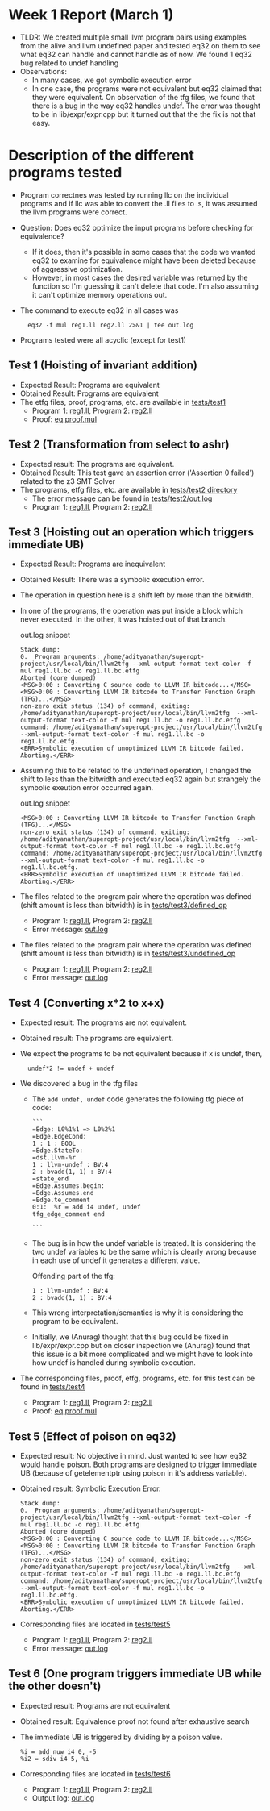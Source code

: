 # Week 1 Report (March 1)

- TLDR: We created multiple small llvm program pairs using examples from the alive and llvm undefined paper and tested eq32 on them to see what eq32 can handle and cannot handle as of now. We found 1 eq32 bug related to undef handling
- Observations:
  - In many cases, we got symbolic execution error
  - In one case, the programs were not equivalent but eq32 claimed that they were equivalent. On observation of the tfg files, we found that there is a bug in the way eq32 handles undef. The error was thought to be in lib/expr/expr.cpp but it turned out that the the fix is not that easy.

# Description of the different programs tested

- Program correctnes was tested by running llc on the individual programs and if llc was able to convert the .ll files to .s, it was assumed the llvm programs were correct.

- Question: Does eq32 optimize the input programs before checking for equivalence?
  - If it does, then it's possible in some cases that the code we wanted eq32 to examine for equivalence might have been deleted because of aggressive optimization.
  - However, in most cases the desired variable was returned by the function so I'm guessing it can't delete that code. I'm also assuming it can't optimize memory operations out.

- The command to execute eq32 in all cases was 

        eq32 -f mul reg1.ll reg2.ll 2>&1 | tee out.log

- Programs tested were all acyclic (except for test1)

## Test 1 (Hoisting of invariant addition)

- Expected Result: Programs are equivalent
- Obtained Result: Programs are equivalent
- The etfg files, proof, programs, etc. are available in [tests/test1](tests/test1)
  - Program 1: [reg1.ll](tests/test1/reg1.ll), Program 2: [reg2.ll](tests/test1/reg2.ll)
  - Proof: [eq.proof.mul](tests/test1/eq.proof.mul)

## Test 2 (Transformation from select to ashr)

- Expected result: The programs are equivalent.
- Obtained Result: This test gave an assertion error ('Assertion 0 failed') related to the z3 SMT Solver
- The programs, etfg files, etc. are available in [tests/test2 directory](tests/test2)
  - The error message can be found in [tests/test2/out.log](tests/test2/out.log)
  - Program 1: [reg1.ll](tests/test2/reg1.ll), Program 2: [reg2.ll](tests/test2/reg2.ll)

## Test 3 (Hoisting out an operation which triggers immediate UB)

- Expected Result: Programs are inequivalent
- Obtained Result: There was a symbolic execution error.
- The operation in question here is a shift left by more than the bitwidth.
- In one of the programs, the operation was put inside a block which never executed. In the other, it was hoisted out of that branch.

    out.log snippet
    ```
    Stack dump:
    0.	Program arguments: /home/adityanathan/superopt-project/usr/local/bin/llvm2tfg --xml-output-format text-color -f mul reg1.ll.bc -o reg1.ll.bc.etfg
    Aborted (core dumped)
    <MSG>0:00 : Converting C source code to LLVM IR bitcode...</MSG>
    <MSG>0:00 : Converting LLVM IR bitcode to Transfer Function Graph (TFG)...</MSG>
    non-zero exit status (134) of command, exiting:
    /home/adityanathan/superopt-project/usr/local/bin/llvm2tfg  --xml-output-format text-color -f mul reg1.ll.bc -o reg1.ll.bc.etfg
    command: /home/adityanathan/superopt-project/usr/local/bin/llvm2tfg  --xml-output-format text-color -f mul reg1.ll.bc -o reg1.ll.bc.etfg.
    <ERR>Symbolic execution of unoptimized LLVM IR bitcode failed. Aborting.</ERR>
    ```

- Assuming this to be related to the undefined operation, I changed the shift to less than the bitwidth and executed eq32 again but strangely the symbolic exeution error occurred again.

    out.log snippet

    ```
    <MSG>0:00 : Converting LLVM IR bitcode to Transfer Function Graph (TFG)...</MSG>
    non-zero exit status (134) of command, exiting:
    /home/adityanathan/superopt-project/usr/local/bin/llvm2tfg  --xml-output-format text-color -f mul reg1.ll.bc -o reg1.ll.bc.etfg
    command: /home/adityanathan/superopt-project/usr/local/bin/llvm2tfg  --xml-output-format text-color -f mul reg1.ll.bc -o reg1.ll.bc.etfg.
    <ERR>Symbolic execution of unoptimized LLVM IR bitcode failed. Aborting.</ERR>
    ```

- The files related to the program pair where the operation was defined (shift amount is less than bitwidth) is in [tests/test3/defined_op](tests/test3/defined_op/)
  - Program 1: [reg1.ll](tests/test3/defined_op/reg1.ll), Program 2: [reg2.ll](tests/test3/defined_op/reg2.ll)
  - Error message: [out.log](tests/test3/defined_op/out_defined_op.log)

- The files related to the program pair where the operation was defined (shift amount is less than bitwidth) is in [tests/test3/undefined_op](tests/test3/undefined_op/)
  - Program 1: [reg1.ll](tests/test3/undefined_op/reg1.ll), Program 2: [reg2.ll](tests/test3/undefined_op/reg2.ll)
  - Error message: [out.log](tests/test3/undefined_op/out_undefined_op.log)

## Test 4 (Converting x*2 to x+x)

- Expected result: The programs are not equivalent.
- Obtained result: The programs are equivalent.

- We expect the programs to be not equivalent because if x is undef, then,

        undef*2 != undef + undef

- We discovered a bug in the tfg files
  - The `add undef, undef` code generates the following tfg piece of code:

        ```
        =Edge: L0%1%1 => L0%2%1
        =Edge.EdgeCond:
        1 : 1 : BOOL
        =Edge.StateTo:
        =dst.llvm-%r
        1 : llvm-undef : BV:4
        2 : bvadd(1, 1) : BV:4
        =state_end
        =Edge.Assumes.begin:
        =Edge.Assumes.end
        =Edge.te_comment
        0:1:  %r = add i4 undef, undef
        tfg_edge_comment end

        ```

  - The bug is in how the undef variable is treated. It is considering the two undef variables to be the same which is clearly wrong because in each use of undef it generates a different value.

      Offending part of the tfg:
      ```
      1 : llvm-undef : BV:4
      2 : bvadd(1, 1) : BV:4
      ```
  - This wrong interpretation/semantics is why it is considering the program to be equivalent.

  - Initially, we (Anurag) thought that this bug could be fixed in lib/expr/expr.cpp but on closer inspection we (Anurag) found that this issue is a bit more complicated and we might have to look into how undef is handled during symbolic execution.


- The corresponding files, proof, etfg, programs, etc. for this test can be found in [tests/test4](tests/test4/)
  - Program 1: [reg1.ll](tests/test4/reg1.ll), Program 2: [reg2.ll](tests/test4/reg2.ll)
  - Proof: [eq.proof.mul](tests/test4/eq.proof.mul)

## Test 5 (Effect of poison on eq32)

- Expected result: No objective in mind. Just wanted to see how eq32 would handle poison. Both programs are designed to trigger immediate UB (because of getelementptr using poison in it's address variable).

- Obtained result: Symbolic Execution Error.

    ```
    Stack dump:
    0.	Program arguments: /home/adityanathan/superopt-project/usr/local/bin/llvm2tfg --xml-output-format text-color -f mul reg1.ll.bc -o reg1.ll.bc.etfg
    Aborted (core dumped)
    <MSG>0:00 : Converting C source code to LLVM IR bitcode...</MSG>
    <MSG>0:00 : Converting LLVM IR bitcode to Transfer Function Graph (TFG)...</MSG>
    non-zero exit status (134) of command, exiting:
    /home/adityanathan/superopt-project/usr/local/bin/llvm2tfg  --xml-output-format text-color -f mul reg1.ll.bc -o reg1.ll.bc.etfg
    command: /home/adityanathan/superopt-project/usr/local/bin/llvm2tfg  --xml-output-format text-color -f mul reg1.ll.bc -o reg1.ll.bc.etfg.
    <ERR>Symbolic execution of unoptimized LLVM IR bitcode failed. Aborting.</ERR>
    ```


- Corresponding files are located in [tests/test5](tests/test5/)
  - Program 1: [reg1.ll](tests/test5/reg1.ll), Program 2: [reg2.ll](tests/test5/reg2.ll)
  - Error message: [out.log](tests/test5/out.log)

## Test 6 (One program triggers immediate UB while the other doesn't)

- Expected result: Programs are not equivalent
- Obtained result: Equivalence proof not found after exhaustive search

- The immediate UB is triggered by dividing by a poison value.

    ```
    %i = add nuw i4 0, -5
	%i2 = sdiv i4 5, %i
    ```

- Corresponding files are located in [tests/test6](tests/test6/)
  - Program 1: [reg1.ll](tests/test6/reg1.ll), Program 2: [reg2.ll](tests/test6/reg2.ll)
  - Output log: [out.log](tests/test6/out.log)
